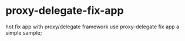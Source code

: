 # proxy-delegate-fix-app
hot fix app with proxy/delegate framework
use proxy-delegate fix app a simple sample;
